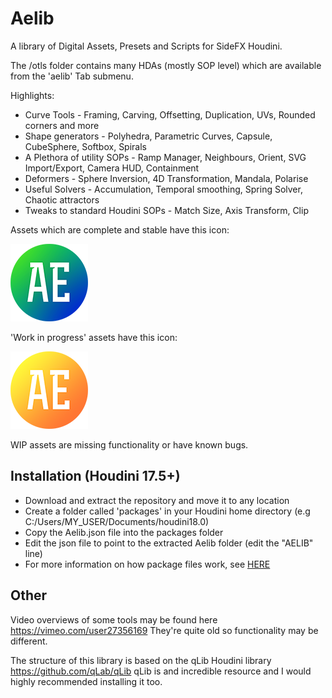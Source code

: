 # Aelib

A library of Digital Assets, Presets and Scripts for SideFX Houdini.

The /otls folder contains many HDAs (mostly SOP level) which are available from the 'aelib' Tab submenu.

Highlights:
* Curve Tools - Framing, Carving, Offsetting, Duplication, UVs, Rounded corners and more
* Shape generators - Polyhedra, Parametric Curves, Capsule, CubeSphere, Softbox, Spirals
* A Plethora of utility SOPs - Ramp Manager, Neighbours, Orient, SVG Import/Export, Camera HUD, Containment
* Deformers - Sphere Inversion, 4D Transformation, Mandala, Polarise
* Useful Solvers - Accumulation, Temporal smoothing, Spring Solver, Chaotic attractors
* Tweaks to standard Houdini SOPs - Match Size, Axis Transform, Clip

Assets which are complete and stable have this icon:

![alt text](icons/aelib_logo_small.png)

'Work in progress' assets have this icon:

![alt text](icons/aelib_logo_wip_small.png)

WIP assets are missing functionality or have known bugs.

## Installation (Houdini 17.5+)

* Download and extract the repository and move it to any location
* Create a folder called 'packages' in your Houdini home directory (e.g C:/Users/MY_USER/Documents/houdini18.0)
* Copy the Aelib.json file into the packages folder
* Edit the json file to point to the extracted Aelib folder (edit the "AELIB" line)
* For more information on how package files work, see [HERE](https://www.sidefx.com/docs/houdini/ref/plugins.html)

## Other

Video overviews of some tools may be found here https://vimeo.com/user27356169
They're quite old so functionality may be different.

The structure of this library is based on the qLib Houdini library https://github.com/qLab/qLib
qLib is and incredible resource and I would highly recommended installing it too.